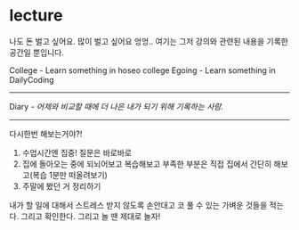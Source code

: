 # lecture
나도 돈 벌고 싶어요. 많이 벌고 싶어요 엉엉..
여기는 그저 강의와 관련된 내용을 기록한 공간일 뿐입니다.

College - Learn something in hoseo college
Egoing - Learn something in DailyCoding

---
Diary - *어제와 비교할 때에 더 나은 내가 되기 위해 기록하는 사람.*

***
다시한번 해보는거야?!
1. 수업시간엔 집중! 질문은 바로바로
2. 집에 돌아오는 중에 되뇌어보고 복습해보고 부족한 부분은 직접 집에서 간단히 해보고(복습 1분만 떠올려보기)
3. 주말에 봤던 거 정리하기

내가 할 일에 대해서 스트레스 받지 않도록 손안대고 코 풀 수 있는 가벼운 것들을 적는다. 그리고 확인한다.
그리고 놀 땐 제대로 놀자!
